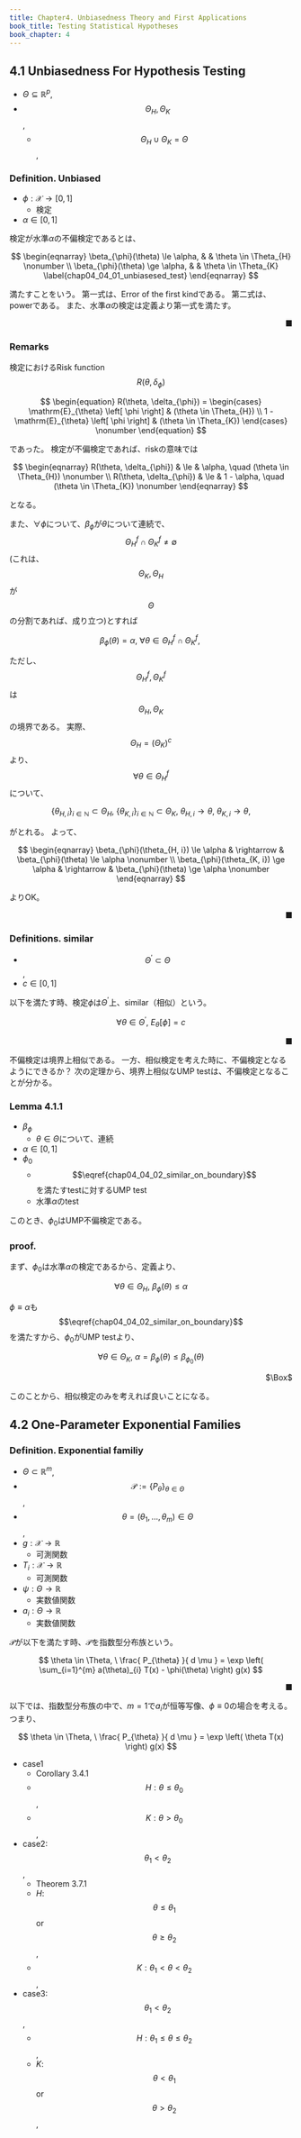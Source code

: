 ```yaml
---
title: Chapter4. Unbiasedness Theory and First Applications
book_title: Testing Statistical Hypotheses
book_chapter: 4
---
```


## 4.1 Unbiasedness For Hypothesis Testing

* $\Theta \subseteq \mathbb{R}^{p}$,
* $$\Theta_{H}, \Theta_{K}$$,
    * $$\Theta_{H} \cup \Theta_{K} = \Theta$$,


### Definition. Unbiased
* $\phi: \mathcal{X} \rightarrow [0, 1]$
    * 検定
* $\alpha \in [0, 1]$

検定が水準$\alpha$の不偏検定であるとは、

$$
\begin{eqnarray}
    \beta_{\phi}(\theta) \le \alpha,
    & &
        \theta \in \Theta_{H}
    \nonumber
    \\
    \beta_{\phi}(\theta) \ge \alpha,
    & &
        \theta \in \Theta_{K}
    \label{chap04_04_01_unbiasesed_test}
\end{eqnarray}
$$

満たすことをいう。
第一式は、Error of the first kindである。
第二式は、powerである。
また、水準$\alpha$の検定は定義より第一式を満たす。

<div class="end-of-statement" style="text-align: right">■</div>

### Remarks
検定におけるRisk function $$R(\theta, \delta_{\phi})$$

$$
\begin{equation}
    R(\theta, \delta_{\phi})
    =
        \begin{cases}	
            \mathrm{E}_{\theta}
            \left[
                \phi
            \right]
            &
                (\theta \in \Theta_{H})
            \\
            1
            -
            \mathrm{E}_{\theta}
            \left[
                \phi
            \right]
            &
                (\theta \in \Theta_{K}) 
        \end{cases}
    \nonumber
\end{equation}
$$

であった。
検定が不偏検定であれば、riskの意味では

$$
\begin{eqnarray}
    R(\theta, \delta_{\phi})
    & \le &
        \alpha,
        \quad
        (\theta \in \Theta_{H}) 
    \nonumber
    \\
    R(\theta, \delta_{\phi})
    & \le &
        1 - \alpha,
        \quad
        (\theta \in \Theta_{K}) 
    \nonumber
\end{eqnarray}
$$

となる。

また、$\forall \phi$について、$\beta_{\phi}$が$\theta$について連続で、$$\Theta_{H}^{f} \cap \Theta_{K}^{f} \neq \emptyset$$(これは、$$\Theta_{K}, \Theta_{H}$$が$$\Theta$$の分割であれば、成り立つ)とすれば

$$
\begin{equation}
    \beta_{\phi}(\theta)
    =
    \alpha,
    \
    \forall \theta \in \Theta_{H}^{f} \cap \Theta_{K}^{f},
    \
    \label{chap04_04_02_similar_on_boundary}
\end{equation}
$$

ただし、$$\Theta_{H}^{f}, \Theta_{K}^{f}$$は$$\Theta_{H}, \Theta_{K}$$の境界である。
実際、$$\Theta_{H} = (\Theta_{K})^{c}$$より、$$\forall \theta \in \Theta_{H}^{f}$$について、

$$
    \{\theta_{H, i}\}_{i \in \mathbb{N}} \subset \Theta_{H}, 
    \
    \{\theta_{K, i}\}_{i \in \mathbb{N}} \subset \Theta_{K}, 
    \
    \theta_{H, i} \rightarrow \theta,
    \
    \theta_{K, i} \rightarrow \theta,
$$

がとれる。
よって、

$$
\begin{eqnarray}
    \beta_{\phi}(\theta_{H, i}) \le \alpha
    & \rightarrow &
        \beta_{\phi}(\theta) \le \alpha
    \nonumber
    \\
    \beta_{\phi}(\theta_{K, i}) \ge \alpha
    & \rightarrow &
        \beta_{\phi}(\theta) \ge \alpha
    \nonumber
\end{eqnarray}
$$

よりOK。

<div class="end-of-statement" style="text-align: right">■</div>

### Definitions. similar
* $$\Theta^{\prime} \subset \Theta$$,
* $c \in [0, 1]$

以下を満たす時、検定$\phi$は$\Theta^{\prime}$上、similar（相似）という。

$$
    \forall \theta \in \Theta^{\prime},
    \
    E_{\theta}[\phi]
    =
    c
$$

<div class="end-of-statement" style="text-align: right">■</div>

不偏検定は境界上相似である。
一方、相似検定を考えた時に、不偏検定となるようにできるか？
次の定理から、境界上相似なUMP testは、不偏検定となることが分かる。

### Lemma 4.1.1
* $\beta_{\phi}$
    * $\theta \in \Theta$について、連続
* $\alpha \in [0, 1]$
* $\phi_{0}$
    * $$\eqref{chap04_04_02_similar_on_boundary}$$を満たすtestに対するUMP test
    * 水準$\alpha$のtest

このとき、$\phi_{0}$はUMP不偏検定である。

### proof.
まず、$\phi_{0}$は水準$\alpha$の検定であるから、定義より、

$$
    \forall \theta \in \Theta_{H},
    \
    \beta_{\phi}(\theta)
    \le
    \alpha
$$


$\phi \equiv \alpha$も$$\eqref{chap04_04_02_similar_on_boundary}$$を満たすから、$\phi_{0}$がUMP testより、

$$
    \forall \theta \in \Theta_{K},
    \
    \alpha
    =
    \beta_{\phi}(\theta)
    \le
    \beta_{\phi_{0}}(\theta)
$$



<div class="QED" style="text-align: right">$\Box$</div>

このことから、相似検定のみを考えれば良いことになる。

## 4.2 One-Parameter Exponential Families

### Definition. Exponential familiy
* $\Theta \subset \mathbb{R}^{m}$, 
* $$\mathcal{P} := \{P_{\theta}\}_{\theta \in \Theta}$$,
* $$\theta = (\theta_{1}, \ldots, \theta_{m}) \in \Theta$$,
* $g: \mathcal{X} \rightarrow \mathbb{R}$
    * 可測関数
* $T_{i}: \mathcal{X} \rightarrow \mathbb{R}$
    * 可測関数
* $\psi:\Theta \rightarrow \mathbb{R}$
    * 実数値関数
* $a_{i}:\Theta \rightarrow \mathbb{R}$
    * 実数値関数

$\mathcal{P}$が以下を満たす時、$\mathcal{P}$を指数型分布族という。

$$
    \theta \in \Theta,
    \
    \frac{
        P_{\theta}
    }{
        d \mu
    }
    =
    \exp
    \left(
        \sum_{i=1}^{m}
            a(\theta)_{i}
            T(x)
            -
            \phi(\theta)
    \right)
    g(x)
$$

<div class="end-of-statement" style="text-align: right">■</div>

以下では、指数型分布族の中で、$m = 1$で$a_{i}$が恒等写像、$\phi \equiv 0$の場合を考える。
つまり、

$$
    \theta \in \Theta,
    \
    \frac{
        P_{\theta}
    }{
        d \mu
    }
    =
    \exp
    \left(
        \theta
        T(x)
    \right)
    g(x)
$$

* case1
    * Corollary 3.4.1
    * $$H: \theta \le \theta_{0}$$,
    * $$K: \theta > \theta_{0}$$,
* case2: $$\theta_{1} < \theta_{2}$$,
    * Theorem 3.7.1
    * $H$: $$\theta \le \theta_{1}$$ or $$\theta \ge \theta_{2}$$,
    * $$K: \theta_{1} < \theta < \theta_{2}$$,
* case3: $$\theta_{1} < \theta_{2}$$,
    * $$H: \theta_{1} \le \theta \le \theta_{2}$$,
    * $K$: $$\theta < \theta_{1}$$ or $$\theta > \theta_{2}$$,


